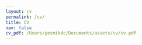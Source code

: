 ```yaml
---
layout: cv
permalink: /cv/
title: CV
nav: false
cv_pdf: /Users/posmikdc/Documents/assets/cv/cv.pdf 
---
```

